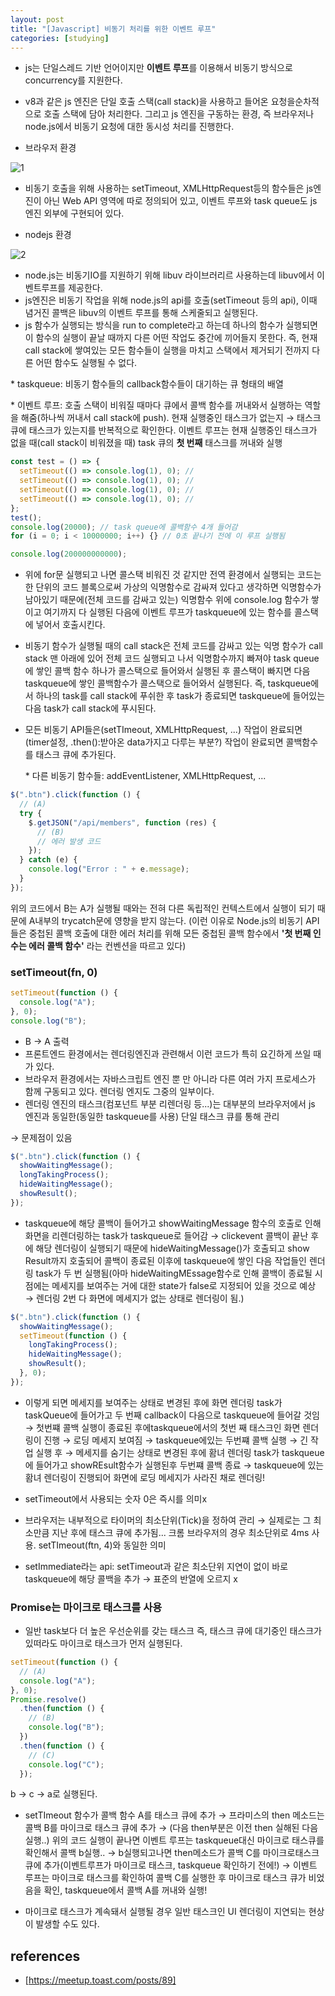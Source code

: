 ```yaml
---
layout: post
title: "[Javascript] 비동기 처리를 위한 이벤트 루프"
categories: [studying]
---
```


- js는 단일스레드 기반 언어이지만 **이벤트 루프**를 이용해서 비동기 방식으로 concurrency를 지원한다.
- v8과 같은 js 엔진은 단일 호출 스택(call stack)을 사용하고 들어온 요청을순차적으로 호출 스택에 담아 처리한다. 그리고 js 엔진을 구동하는 환경, 즉 브라우저나 node.js에서 비동기 요청에 대한 동시성 처리를 진행한다.

- 브라우저 환경

![1](https://user-images.githubusercontent.com/59640337/128611117-bfefdffd-38b7-4129-a625-b83fc71e85e2.png)

- 비동기 호출을 위해 사용하는 setTimeout, XMLHttpRequest등의 함수들은 js엔진이 아닌 Web API 영역에 따로 정의되어 있고, 이벤트 루프와 task queue도 js 엔진 외부에 구현되어 있다.

- nodejs 환경

![2](https://user-images.githubusercontent.com/59640337/128611118-14886419-9435-4fe8-bd38-95d69ca3f01d.png)

- node.js는 비동기IO를 지원하기 위해 libuv 라이브러리르 사용하는데 libuv에서 이벤트루프를 제공한다.
- js엔진은 비동기 작업을 위해 node.js의 api를 호출(setTimeout 등의 api), 이때 념거진 콜백은 libuv의 이벤트 루프를 통해 스케줄되고 실행된다.
- js 함수가 실행되는 방식을 run to complete라고 하는데 하나의 함수가 실행되면 이 함수의 실행이 끝날 때까지 다른 어떤 작업도 중간에 끼어들지 못한다. 즉, 현재 call stack에 쌓여있는 모든 함수들이 실행을 마치고 스택에서 제거되기 전까지 다른 어떤 함수도 실행될 수 없다.

\* taskqueue: 비동기 함수들의 callback함수들이 대기하는 큐 형태의 배열

\* 이벤트 루프: 호출 스택이 비워질 때마다 큐에서 콜백 함수를 꺼내와서 실행하는 역할을 해줌(하나씩 꺼내서 call stack에 push). 현재 실행중인 태스크가 없는지 → 태스크 큐에 태스크가 있는지를 반복적으로 확인한다. 이벤트 루프는 현재 실행중인 태스크가 없을 때(call stack이 비워졌을 때) task 큐의 **첫 번째** 태스크를 꺼내와 실행

```jsx
const test = () => {
  setTimeout(() => console.log(1), 0); //
  setTimeout(() => console.log(1), 0); //
  setTimeout(() => console.log(1), 0); //
  setTimeout(() => console.log(1), 0); //
};
test();
console.log(20000); // task queue에 콜백함수 4개 들어감
for (i = 0; i < 10000000; i++) {} // 0초 끝나기 전에 이 루프 실행됨

console.log(200000000000);
```

- 위에 for문 실행되고 나면 콜스택 비워진 것 같지만 전역 환경에서 실행되는 코드는 한 단위의 코드 블록으로써 가상의 익명함수로 감싸져 있다고 생각하면 익명함수가 남아있기 때문에(전체 코드를 감싸고 있는) 익명함수 위에 console.log 함수가 쌓이고 여기까지 다 실행된 다음에 이벤트 루프가 taskqueue에 있는 함수를 콜스택에 넣어서 호출시킨다.
- 비동기 함수가 실행될 때의 call stack은 전체 코드를 감싸고 있는 익명 함수가 call stack 맨 아래에 있어 전체 코드 실행되고 나서 익명함수까지 빠져야 task queue에 쌓인 콜백 함수 하나가 콜스택으로 들어와서 실행된 후 콜스택이 빠지면 다음 taskqueue에 쌓인 콜백함수가 콜스택으로 들어와서 실행된다. 즉, taskqueue에서 하나의 task를 call stack에 푸쉬한 후 task가 종료되면 taskqueue에 들어있는 다음 task가 call stack에 푸시된다.
- 모든 비동기 API들은(setTImeout, XMLHttpRequest, ...) 작업이 완료되면(timer설정, .then():받아온 data가지고 다루는 부분?) 작업이 완료되면 콜백함수를 태스크 큐에 추가된다.

  \* 다른 비동기 함수들: addEventListener, XMLHttpRequest, ...

```jsx
$(".btn").click(function () {
  // (A)
  try {
    $.getJSON("/api/members", function (res) {
      // (B)
      // 에러 발생 코드
    });
  } catch (e) {
    console.log("Error : " + e.message);
  }
});
```

위의 코드에서 B는 A가 실행될 때와는 전혀 다른 독립적인 컨텍스트에서 실행이 되기 때문에 A내부의 trycatch문에 영향을 받지 않는다. (이런 이유로 Node.js의 비동기 API들은 중첩된 콜백 호출에 대한 에러 처리를 위해 모든 중첩된 콜백 함수에서 **'첫 번째 인수는 에러 콜백 함수'** 라는 컨벤션을 따르고 있다)

### setTimeout(fn, 0)

```jsx
setTimeout(function () {
  console.log("A");
}, 0);
console.log("B");
```

- B → A 출력
- 프론트엔드 환경에서는 렌더링엔진과 관련해서 이런 코드가 특히 요긴하게 쓰일 때가 있다.
- 브라우저 환경에서는 자바스크립트 엔진 뿐 만 아니라 다른 여러 가지 프로세스가 함께 구동되고 있다. 렌더링 엔지도 그중의 일부이다.
- 렌더링 엔진의 태스크(컴포넌트 부분 리렌더링 등...)는 대부분의 브라우저에서 js 엔진과 동일한(동일한 taskqueue를 사용) 단일 태스크 큐를 통해 관리

→ 문제점이 있음

```jsx
$(".btn").click(function () {
  showWaitingMessage();
  longTakingProcess();
  hideWaitingMessage();
  showResult();
});
```

- taskqueue에 해당 콜백이 들어가고 showWaitingMessage 함수의 호출로 인해 화면을 리렌더링하는 task가 taskqueue로 들어감 → clickevent 콜백이 끝난 후에 해당 렌더링이 실행되기 때문에 hideWaitingMessage()가 호출되고 show Result까지 호출되어 콜백이 종료된 이후에 taskqueue에 쌓인 다음 작업들인 렌더링 task가 두 번 실행됨(아마 hideWaitingMEssage함수로 인해 콜백이 종료될 시점에는 메세지를 보여주는 거에 대한 state가 false로 지정되어 있을 것으로 예상 → 렌더링 2번 다 화면에 메세지가 없는 상태로 렌더링이 됨.)

```jsx
$(".btn").click(function () {
  showWaitingMessage();
  setTimeout(function () {
    longTakingProcess();
    hideWaitingMessage();
    showResult();
  }, 0);
});
```

- 이렇게 되면 메세지를 보여주는 상태로 변경된 후에 화면 렌더링 task가 taskQueue에 들어가고 두 번째 callback이 다음으로 taskqueue에 들어갈 것임 → 첫번쨰 콜백 실행이 종료된 후에taskqueue에서의 첫번 째 태스크인 화면 렌더링이 진행 → 로딩 메세지 보여짐 → taskqueue에있는 두번쨰 콜백 실행 → 긴 작업 실행 후 → 메세지를 숨기는 상태로 변경된 후에 홤녀 렌더링 task가 taskqueue에 들어가고 showREsult함수가 실행된후 두번쨰 콜백 종료 → taskqueue에 있는 홤녀 렌더링이 진행되어 화면에 로딩 메세지가 사라진 채로 렌더링!

- setTimeout에서 사용되는 숫자 0은 즉시를 의미x
- 브라우저는 내부적으로 타이머의 최소단위(Tick)을 정하여 관리 → 실제로는 그 최소만큼 지난 후에 태스크 큐에 추가됨... 크롬 브라우저의 경우 최소단위로 4ms 사용. setTImeout(ftn, 4)와 동일한 의미
- setImmediate라는 api: setTimeout과 같은 최소단위 지연이 없이 바로 taskqueue에 해당 콜백을 추가 → 표준의 반열에 오르지 x

### Promise는 마이크로 태스크를 사용

- 일반 task보다 더 높은 우선순위를 갖는 태스크 즉, 태스크 큐에 대기중인 태스크가 있떠라도 마이크로 태스크가 먼저 실행된다.

```jsx
setTimeout(function () {
  // (A)
  console.log("A");
}, 0);
Promise.resolve()
  .then(function () {
    // (B)
    console.log("B");
  })
  .then(function () {
    // (C)
    console.log("C");
  });
```

b → c → a로 실행된다.

- setTImeout 함수가 콜백 함수 A를 태스크 큐에 추가 → 프라미스의 then 메소드는 콜백 B를 마이크로 태스크 큐에 추가 → (다음 then부분은 이전 then 실해된 다음 실행..) 위의 코드 실행이 끝나면 이벤트 루프는 taskqueue대신 마이크로 태스큐를 확인해서 콜백 b실행.. → b실행되고나면 then메소드가 콜백 C를 마이크로태스크 큐에 추가(이벤트루프가 마이크로 태스크, taskqueue 확인하기 전에!) → 이벤트 루프는 마이크로 태스크를 확인하여 콜백 C를 실행한 후 마이크로 태스크 큐가 비었음을 확인, taskqueue에서 콜백 A를 꺼내와 실행!

- 마이크로 태스크가 계속돼서 실행될 경우 일반 태스크인 UI 렌더링이 지연되는 현상이 발생할 수도 있다.

## references

- [https://meetup.toast.com/posts/89]
